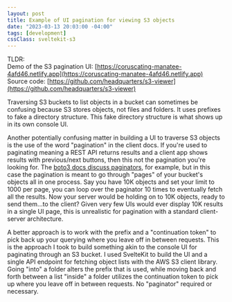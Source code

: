 ```yaml
---
layout: post
title: Example of UI pagination for viewing S3 objects
date: "2023-03-13 20:03:00 -04:00"
tags: [development]
cssClass: sveltekit-s3
---
```


TLDR: <br />
Demo of the S3 pagination UI: [https://coruscating-manatee-4afd46.netlify.app](https://coruscating-manatee-4afd46.netlify.app) <br />
Source code: [https://github.com/headquarters/s3-viewer](https://github.com/headquarters/s3-viewer)

Traversing S3 buckets to list objects in a bucket can sometimes be confusing because S3 stores objects, not files and folders. It uses prefixes to fake a directory structure. This fake directory structure is what shows up in its own console UI.

Another potentially confusing matter in building a UI to traverse S3 objects is the use of the word "pagination" in the client docs. If you're used to paginating meaning a REST API returns results and a client app shows results with previous/next buttons, then this not the pagination you're looking for. The [boto3 docs discuss paginators](https://boto3.amazonaws.com/v1/documentation/api/latest/guide/paginators.html), for example, but in this case the pagination is meant to go through "pages" of your bucket's objects all in one process. Say you have 10K objects and set your limit to 1000 per page, you can loop over the paginator 10 times to eventually fetch all the results. Now your server would be holding on to 10K objects, ready to send them...to the client? Given very few UIs would ever display 10K results in a single UI page, this is unrealistic for pagination with a standard client-server architecture.

A better approach is to work with the prefix and a "continuation token" to pick back up your querying where you leave off in between requests. This is the approach I took to build something akin to the console UI for paginating through an S3 bucket. I used SvelteKit to build the UI and a single API endpoint for fetching object lists with the AWS S3 client library. Going "into" a folder alters the prefix that is used, while moving back and forth between a list "inside" a folder utilizes the continuation token to pick up where you leave off in between requests. No "paginator" required or necessary.

